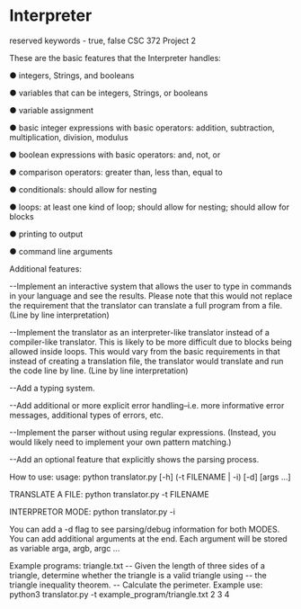 # Interpreter

reserved keywords - true, false
CSC 372 Project 2

These are the basic features that the Interpreter handles: 

● integers, Strings, and booleans

● variables that can be integers, Strings, or booleans

● variable assignment

● basic integer expressions with basic operators: addition, subtraction,
  multiplication, division, modulus
  
● boolean expressions with basic operators: and, not, or

● comparison operators: greater than, less than, equal to

● conditionals: should allow for nesting

● loops: at least one kind of loop; should allow for nesting; should allow for blocks

● printing to output

● command line arguments

Additional features:

--Implement an interactive system that allows the user to type in commands in your
  language and see the results. Please note that this would not replace the
  requirement that the translator can translate a full program from a file. (Line by line interpretation)
  
--Implement the translator as an interpreter-like translator instead of a compiler-like
  translator. This is likely to be more difficult due to blocks being allowed inside
  loops. This would vary from the basic requirements in that instead of creating a
  translation file, the translator would translate and run the code line by line. (Line by line interpretation)
  
--Add a typing system.

--Add additional or more explicit error handling–i.e. more informative error
  messages, additional types of errors, etc.
  
--Implement the parser without using regular expressions. (Instead, you would
  likely need to implement your own pattern matching.)
  
--Add an optional feature that explicitly shows the parsing process.

How to use:
usage: python translator.py [-h] (-t FILENAME | -i) [-d] [args ...]

TRANSLATE A FILE:
python translator.py -t FILENAME 

INTERPRETOR MODE:
python translator.py -i

You can add a -d flag to see parsing/debug information for both MODES.
You can add additional arguments at the end. Each argument will be stored as
variable arga, argb, argc ...

Example programs:
triangle.txt
-- Given the length of three sides of a triangle, determine whether the triangle is a valid triangle using
-- the triangle inequality theorem.
-- Calculate the perimeter.
Example use: python3 translator.py -t example_program/triangle.txt 2 3 4